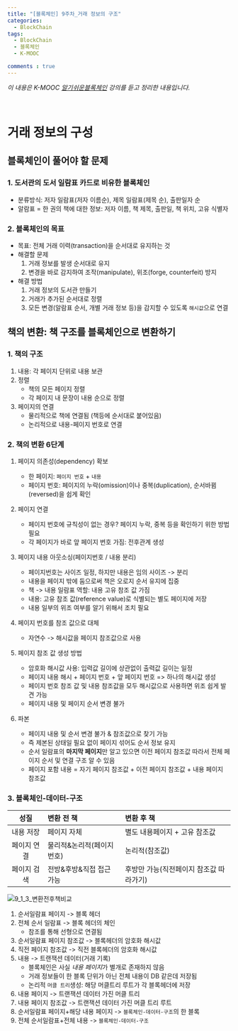 ```yaml
---
title: "[블록체인] 9주차_거래 정보의 구조"
categories:
  - BlockChain
tags:
  - BlockChain
  - 블록체인
  - K-MOOC

comments : true
---
```

*이 내용은 K-MOOC [알기쉬운블록체인] 강의를 듣고 정리한 내용입니다.*
<br>

[알기쉬운블록체인]: http://www.kmooc.kr/courses/course-v1:SJCU+SJCU01+2019_2/courseware/145ba5714d1246c1b65fe1b081d52db0/e1af1659e74343579fe5727acdfcfbc7/?child=last

<br>

# 거래 정보의 구성
## 블록체인이 풀어야 할 문제
### 1. 도서관의 도서 일람표 카드로 비유한 블록체인
- 분류방식: 저자 일람표(저자 이름순), 제목 일람표(제목 순), 출판일자 순
- 알람표 = 한 권의 책에 대한 정보: 저자 이름, 책 제목, 출판일, 책 위치, 고유 식별자

### 2. 블록체인의 목표
- 목표: 전체 거래 이력(transaction)을 순서대로 유지하는 것
- 해결할 문제
    1. 거래 정보를 발생 순서대로 유지
    2. 변경을 바로 감지하여 조작(manipulate), 위조(forge, counterfeit) 방지
- 해결 방법
    1. 거래 정보의 도서관 만들기
    2. 거래가 추가된 순서대로 정렬
    3. 모든 변경(알람표 순서, 개별 거래 정보 등)을 감지할 수 있도록 `해시값`으로 연결<br>

## 책의 변환: 책 구조를 블록체인으로 변환하기
### 1. 책의 구조
1. 내용: 각 페이지 단위로 내용 보관
2. 정렬
    - 책의 모든 페이지 정렬
    - 각 페이지 내 문장이 내용 순으로 정렬
3. 페이지의 연결
    - 물리적으로 책에 연결됨 (책등에 순서대로 붙어있음)
    - 논리적으로 내용-페이지 번호로 연결

### 2. 책의 변환 6단계
1. 페이지 의존성(dependency) 확보
    - 한 페이지: `페이지 번호` + `내용`
    - 페이지 번호: 페이지의 누락(omission)이나 중복(duplication), 순서바뀜(reversed)을 쉽게 확인<br>

2. 페이지 연결
    - 페이지 번호에 규칙성이 없는 경우? 페이지 누락, 중복 등을 확인하기 위한 방법 필요
    - 각 페이지가 바로 앞 페이지 번호 가짐: 전후관계 생성<br>

3. 페이지 내용 아웃소싱(페이지번호 / 내용 분리)
    - 페이지번호는 사이즈 일정, 하지만 내용은 임의 사이즈 -> 분리
    - 내용을 페이지 밖에 둠으로써 책은 오로지 순서 유지에 집중
    - 책 -> 내용 일람표 역할: 내용 고유 참조 값 가짐
    - 내용: 고유 참조 값(reference value)로 식별되는 별도 페이지에 저장
    - 내용 일부의 위조 여부를 알기 위해서 조치 필요<br>

4. 페이지 번호를 참조 값으로 대체
    - 자연수 -> 해시값을 페이지 참조값으로 사용<br>

5. 페이지 참조 값 생성 방법
    - 암호화 해시값 사용: 입력값 길이에 상관없이 출력값 길이는 일정
    - 페이지 내용 해시 + 페이지 번호 + 앞 페이지 번호 => 하나의 해시값 생성
    - 페이지 번호 참조 값 및 내용 참조값을 모두 해시값으로 사용하면 위조 쉽게 발견 가능
    - 페이지 내용 및 페이지 순서 변경 불가<br>

6. 파본
    - 페이지 내용 및 순서 변경 불가 & 참조값으로 찾기 가능
    - 즉 제본된 상태일 필요 없이 페이지 섞어도 순서 정보 유지
    - 순서 일람표의 **마지막 페이지**만 알고 있으면 이전 페이지 참조값 따라서 전체 페이지 순서 및 연결 구조 알 수 있음
    - 페이지 포함 내용 = 자기 페이지 참조값 + 이전 페이지 참조값 + 내용 페이지 참조값<br>

### 3. 블록체인-데이터-구조

| 성질 | 변환 전 책 | 변환 후 책 |
|:---:|:---|:---|
| 내용 저장 | 페이지 자체 | 별도 내용페이지 + 고유 참조값 |
| 페이지 연결 | 물리적&논리적(페이지 번호) | 논리적(참조값) | 
| 페이지 검색 | 전방&후방&직접 접근 가능 | 후방만 가능(직전페이지 참조값 따라가기) |

![9_1_3_변환전후책비교](https://user-images.githubusercontent.com/54266900/67277121-148bf600-f501-11e9-945d-a32072b1d7f0.PNG)

1. 순서일람표 페이지 -> 블록 헤더
2. 전체 순서 일람표 -> 블록 헤더의 체인
    - 참조를 통해 선형으로 연결됨
3. 순서일람표 페이지 참조값 -> 블록헤더의 암호화 해시값
4. 직전 페이지 참조값 -> 직전 블록헤더의 암호화 해시값
5. 내용 -> 트랜잭션 데이터(거래 기록)
    - 블록체인은 사실 *내용 페이지*가 별개로 존재하지 않음
    - 거래 정보들이 한 블록 단위가 아닌 전체 내용이 DB 같은데 저장됨
    - 논리적 `머클 트리`생성: 해당 머클트리 루트가 각 블록헤더에 저장
6. 내용 페이지 -> 트랜잭션 데이터 가진 머클 트리
7. 내용 페이지 참조값 -> 트랜잭션 데이터 가진 머클 트리 루트
8. 순서일람표 페이지+해당 내용 페이지 -> `블록체인-데이터-구조`의 한 블록
9. 전체 순서일람표+전체 내용 -> `블록체인-데이터-구조`






